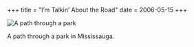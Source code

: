 +++
title = "I’m Talkin’ About the Road"
date = 2006-05-15
+++

![A path through a park](http://www.aphoenix.ca/photoblog/photos/ImTalkinAboutTheRoad.jpg)

A path through a park in Mississauga.
